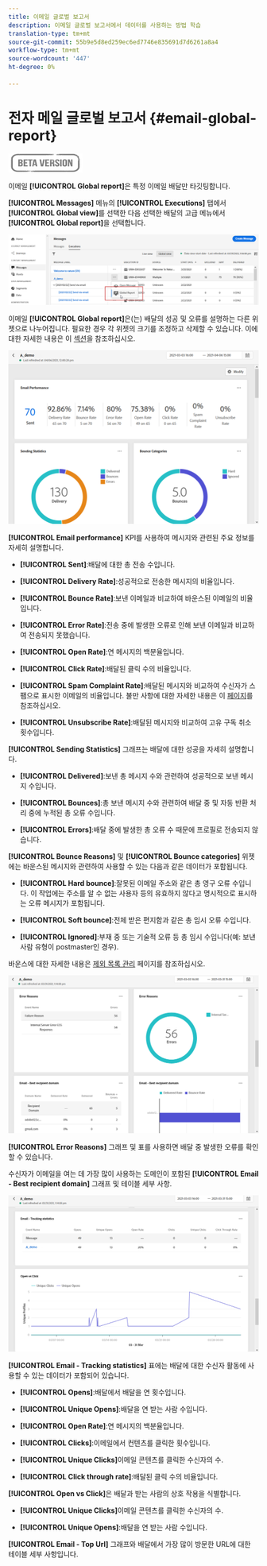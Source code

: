 ```yaml
---
title: 이메일 글로벌 보고서
description: 이메일 글로벌 보고서에서 데이터를 사용하는 방법 학습
translation-type: tm+mt
source-git-commit: 55b9e5d8ed259ec6ed7746e835691d7d6261a8a4
workflow-type: tm+mt
source-wordcount: '447'
ht-degree: 0%

---
```


# 전자 메일 글로벌 보고서 {#email-global-report}

![](../assets/do-not-localize/badge.png)

이메일 **[!UICONTROL Global report]**&#x200B;은 특정 이메일 배달만 타깃팅합니다.

**[!UICONTROL Messages]** 메뉴의 **[!UICONTROL Executions]** 탭에서 **[!UICONTROL Global view]**&#x200B;를 선택한 다음 선택한 배달의 고급 메뉴에서 **[!UICONTROL Global report]**&#x200B;을 선택합니다.

![](../assets/global_report_3.png)

이메일 **[!UICONTROL Global report]**&#x200B;은(는) 배달의 성공 및 오류를 설명하는 다른 위젯으로 나누어집니다. 필요한 경우 각 위젯의 크기를 조정하고 삭제할 수 있습니다. 이에 대한 자세한 내용은 이 [섹션](global-report.md#modify-dashboard)을 참조하십시오.

![](../assets/global_report_4.png)

**[!UICONTROL Email performance]** KPI를 사용하여 메시지와 관련된 주요 정보를 자세히 설명합니다.

* **[!UICONTROL Sent]**:배달에 대한 총 전송 수입니다.

* **[!UICONTROL Delivery Rate]**:성공적으로 전송한 메시지의 비율입니다.

* **[!UICONTROL Bounce Rate]**:보낸 이메일과 비교하여 바운스된 이메일의 비율입니다.

* **[!UICONTROL Error Rate]**:전송 중에 발생한 오류로 인해 보낸 이메일과 비교하여 전송되지 못했습니다.

* **[!UICONTROL Open Rate]**:연 메시지의 백분율입니다.

* **[!UICONTROL Click Rate]**:배달된 클릭 수의 비율입니다.

* **[!UICONTROL Spam Complaint Rate]**:배달된 메시지와 비교하여 수신자가 스팸으로 표시한 이메일의 비율입니다. 불만 사항에 대한 자세한 내용은 이 [페이지](https://experienceleague.adobe.com/docs/deliverability-learn/deliverability-best-practice-guide/metrics-for-deliverability/complaints.html#metrics-for-deliverability)를 참조하십시오.

* **[!UICONTROL Unsubscribe Rate]**:배달된 메시지와 비교하여 고유 구독 취소 횟수입니다.

**[!UICONTROL Sending Statistics]** 그래프는 배달에 대한 성공을 자세히 설명합니다.

* **[!UICONTROL Delivered]**:보낸 총 메시지 수와 관련하여 성공적으로 보낸 메시지 수입니다.

* **[!UICONTROL Bounces]**:총 보낸 메시지 수와 관련하여 배달 중 및 자동 반환 처리 중에 누적된 총 오류 수입니다.

* **[!UICONTROL Errors]**:배달 중에 발생한 총 오류 수 때문에 프로필로 전송되지 않습니다.

**[!UICONTROL Bounce Reasons]** 및 **[!UICONTROL Bounce categories]** 위젯에는 바운스된 메시지와 관련하여 사용할 수 있는 다음과 같은 데이터가 포함됩니다.

* **[!UICONTROL Hard bounce]**:잘못된 이메일 주소와 같은 총 영구 오류 수입니다. 이 작업에는 주소를 알 수 없는 사용자 등의 유효하지 않다고 명시적으로 표시하는 오류 메시지가 포함됩니다.

* **[!UICONTROL Soft bounce]**:전체 받은 편지함과 같은 총 임시 오류 수입니다.

* **[!UICONTROL Ignored]**:부재 중 또는 기술적 오류 등 총 임시 수입니다(예: 보낸 사람 유형이 postmaster인 경우).

바운스에 대한 자세한 내용은 [제외 목록 관리](../suppression-lists.md) 페이지를 참조하십시오.

![](../assets/global_report_5.png)

**[!UICONTROL Error Reasons]** 그래프 및 표를 사용하면 배달 중 발생한 오류를 확인할 수 있습니다.

수신자가 이메일을 여는 데 가장 많이 사용하는 도메인이 포함된 **[!UICONTROL Email - Best recipient domain]** 그래프 및 테이블 세부 사항.

![](../assets/global_report_6.png)

**[!UICONTROL Email - Tracking statistics]** 표에는 배달에 대한 수신자 활동에 사용할 수 있는 데이터가 포함되어 있습니다.

* **[!UICONTROL Opens]**:배달에서 배달을 연 횟수입니다.

* **[!UICONTROL Unique Opens]**:배달을 연 받는 사람 수입니다.

* **[!UICONTROL Open Rate]**:연 메시지의 백분율입니다.

* **[!UICONTROL Clicks]**:이메일에서 컨텐츠를 클릭한 횟수입니다.

* **[!UICONTROL Unique Clicks]**&#x200B;이메일 콘텐츠를 클릭한 수신자의 수.

* **[!UICONTROL Click through rate]**:배달된 클릭 수의 비율입니다.

**[!UICONTROL Open vs Click]**&#x200B;은 배달과 받는 사람의 상호 작용을 식별합니다.

* **[!UICONTROL Unique Clicks]**&#x200B;이메일 콘텐츠를 클릭한 수신자의 수.

* **[!UICONTROL Unique Opens]**:배달을 연 받는 사람 수입니다.

**[!UICONTROL Email - Top Url]** 그래프와 배달에서 가장 많이 방문한 URL에 대한 테이블 세부 사항입니다.
